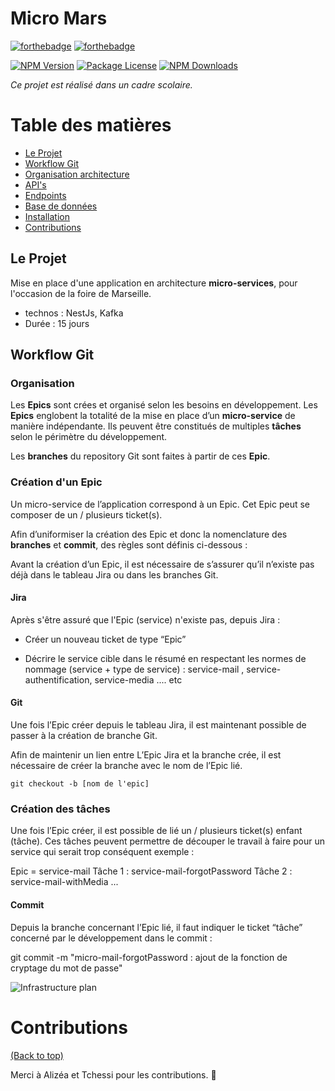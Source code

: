 # Micro Mars

[![forthebadge](https://forthebadge.com/images/badges/made-with-javascript.svg)](https://forthebadge.com)
[![forthebadge](https://forthebadge.com/images/badges/works-on-my-machine.svg)](https://forthebadge.com)

<a href="https://www.npmjs.com/~nestjscore"><img src="https://img.shields.io/npm/v/@nestjs/core.svg" alt="NPM Version" /></a>
<a href="https://www.npmjs.com/~nestjscore"><img src="https://img.shields.io/npm/l/@nestjs/core.svg" alt="Package License" /></a>
<a href="https://www.npmjs.com/~nestjscore"><img src="https://img.shields.io/npm/dm/@nestjs/core.svg" alt="NPM Downloads" /></a>

*Ce projet est réalisé dans un cadre scolaire.*

# Table des matières

- [Le Projet](#le-projet)
- [Workflow Git](#workflow-git)
- [Organisation architecture](#organisation-architecture)
- [API's](#API)
- [Endpoints](#endpoints)
- [Base de données](#BDD)
- [Installation](#installation)
- [Contributions](#contributing)

## Le Projet

Mise en place d'une application en architecture **micro-services**, pour l'occasion de la foire de Marseille. 

- technos : NestJs, Kafka
- Durée : 15 jours

## Workflow Git

### Organisation 

Les **Epics** sont crées et organisé selon les besoins en développement. Les **Epics** englobent la totalité de la mise en place d’un **micro-service** de manière indépendante. Ils peuvent être constitués de multiples **tâches** selon le périmètre du développement.

Les **branches** du repository Git sont faites à partir de ces **Epic**. 

### Création d'un Epic

Un micro-service de l’application correspond à un Epic. Cet Epic peut se composer de un / plusieurs ticket(s). 

Afin d’uniformiser la création des Epic et donc la nomenclature des **branches** et **commit**, des règles sont définis ci-dessous : 

Avant la création d’un Epic, il est nécessaire de s’assurer qu’il n’existe pas déjà dans le tableau Jira ou dans les branches Git.

#### Jira
Après s'être assuré que l'Epic (service) n'existe pas, depuis Jira :

- Créer un nouveau ticket de type “Epic”

- Décrire le service cible dans le résumé en respectant les normes de nommage (service + type de service) :
service-mail , service-authentification, service-media .... etc

#### Git
Une fois l’Epic créer depuis le tableau Jira, il est maintenant possible de passer à la création de branche Git.

Afin de maintenir un lien entre L’Epic Jira et la branche crée, il est nécessaire de créer la branche avec le nom de l’Epic lié.
```Shell
git checkout -b [nom de l'epic]
 ```

### Création des tâches
Une fois l’Epic créer, il est possible de lié un / plusieurs ticket(s) enfant (tâche). Ces tâches peuvent permettre de découper le travail à faire pour un service qui serait trop conséquent exemple : 

Epic = service-mail
Tâche 1 : service-mail-forgotPassword
Tâche 2 : service-mail-withMedia
... 

#### Commit
Depuis la branche concernant l’Epic lié, il faut indiquer le ticket “tâche” concerné par le développement dans le commit : 



git commit -m "micro-mail-forgotPassword : ajout de la fonction de cryptage du mot de passe"

![Infrastructure plan](http://res.cloudinary.com/imrenagi-com/image/upload/v1494871114/Untitled_cwhlwy.png)
# Contributions

[(Back to top)](#table-of-contents)

Merci à Alizéa et Tchessi pour les contributions. :tada:












